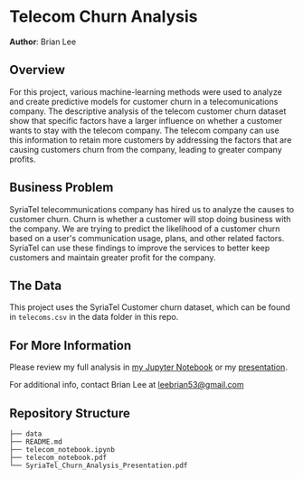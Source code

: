 # Telecom Churn Analysis

**Author**: Brian Lee

## Overview

For this project, various machine-learning methods were used to analyze and create predictive models for customer churn in a telecomunications company. The descriptive analysis of the telecom customer churn dataset show that specific factors have a larger influence on whether a customer wants to stay with the telecom company. The telecom company can use this information to retain more customers by addressing the factors that are causing customers churn from the company, leading to greater company profits.

## Business Problem

SyriaTel telecommunications company has hired us to analyze the causes to customer churn. Churn is whether a customer will stop doing business with the company. We are trying to predict the likelihood of a customer churn based on a user's communication usage, plans, and other related factors. SyriaTel can use these findings to improve the services to better keep customers and maintain greater profit for the company.

## The Data

This project uses the SyriaTel Customer churn dataset, which can be found in  `telecoms.csv` in the data folder in this repo.

## For More Information

Please review my full analysis in [my Jupyter Notebook](./telecom_notebook.ipynb) or my [presentation](./SyriaTel_Churn_Analysis_Presentation.pdf).

For additional info, contact Brian Lee at [leebrian53@gmail.com](mailto:leebrian53@gmail.com)

## Repository Structure

```
├── data
├── README.md
├── telecom_notebook.ipynb
├── telecom_notebook.pdf
└── SyriaTel_Churn_Analysis_Presentation.pdf
```